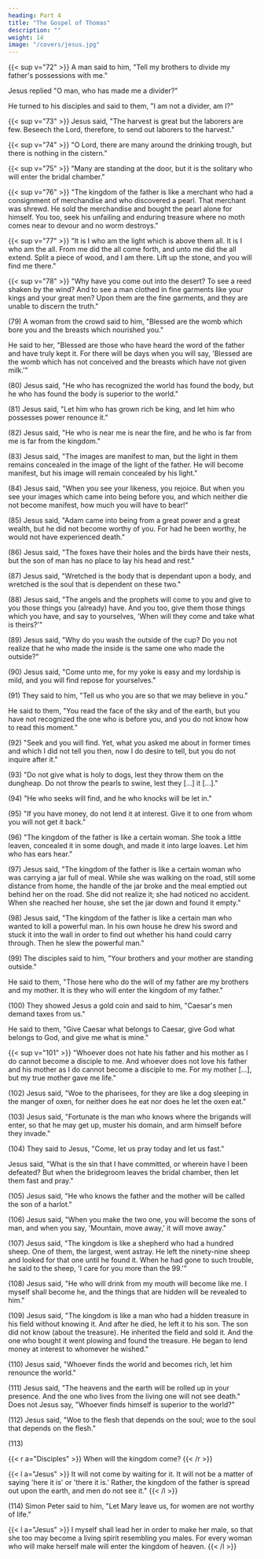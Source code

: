 ```yaml
---
heading: Part 4
title: "The Gospel of Thomas" 
description: ""
weight: 14
image: "/covers/jesus.jpg"
---
```



{{< sup v="72" >}} A man said to him, "Tell my brothers to divide my father's possessions with me."

Jesus replied "O man, who has made me a divider?"

He turned to his disciples and said to them, "I am not a divider, am I?"

{{< sup v="73" >}} Jesus said, "The harvest is great but the laborers are few. Beseech the Lord, therefore, to send out laborers to the harvest."

{{< sup v="74" >}} "O Lord, there are many around the drinking trough, but there is nothing in the cistern."

{{< sup v="75" >}} "Many are standing at the door, but it is the solitary who will enter the bridal chamber."

{{< sup v="76" >}} "The kingdom of the father is like a merchant who had a consignment of merchandise and who discovered a pearl. That merchant was shrewd. He sold the merchandise and bought the pearl alone for himself. You too, seek his unfailing and enduring treasure where no moth comes near to devour and no worm destroys."

{{< sup v="77" >}} "It is I who am the light which is above them all. It is I who am the all. From me did the all come forth, and unto me did the all extend. Split a piece of wood, and I am there. Lift up the stone, and you will find me there."

{{< sup v="78" >}} "Why have you come out into the desert? To see a reed shaken by the wind? And to see a man clothed in fine garments like your kings and your great men? Upon them are the fine garments, and they are unable to discern the truth."

(79) A woman from the crowd said to him, "Blessed are the womb which bore you and the breasts which nourished you."

He said to her, "Blessed are those who have heard the word of the father and have truly kept it. For there will be days when you will say, 'Blessed are the womb which has not conceived and the breasts which have not given milk.'"

(80) Jesus said, "He who has recognized the world has found the body, but he who has found the body is superior to the world."

(81) Jesus said, "Let him who has grown rich be king, and let him who possesses power renounce it."

(82) Jesus said, "He who is near me is near the fire, and he who is far from me is far from the kingdom."

(83) Jesus said, "The images are manifest to man, but the light in them remains concealed in the image of the light of the father. He will become manifest, but his image will remain concealed by his light."

(84) Jesus said, "When you see your likeness, you rejoice. But when you see your images which came into being before you, and which neither die not become manifest, how
much you will have to bear!" 

(85) Jesus said, "Adam came into being from a great power and a great wealth, but he did not become worthy of you. For had he been worthy, he would not have experienced death."

(86) Jesus said, "The foxes have their holes and the birds have their nests, but the son of man has no place to lay his head and rest."

(87) Jesus said, "Wretched is the body that is dependant upon a body, and wretched is the soul that is dependent on these two."

(88) Jesus said, "The angels and the prophets will come to you and give to you those things you (already) have. And you too, give them those things which you have, and say to yourselves, 'When will they come and take what is theirs?'"

(89) Jesus said, "Why do you wash the outside of the cup? Do you not realize that he who made the inside is the same one who made the outside?"

(90) Jesus said, "Come unto me, for my yoke is easy and my lordship is mild, and you will find repose for yourselves."

(91) They said to him, "Tell us who you are so that we may believe in you."

He said to them, "You read the face of the sky and of the earth, but you have not recognized the one who is before you, and you do not know how to read this moment."

(92) "Seek and you will find. Yet, what you asked me about in former times and which I did not tell you then, now I do desire to tell, but you do not inquire after it."

(93) "Do not give what is holy to dogs, lest they throw them on the dungheap. Do not throw the pearls to swine, lest they [...] it [...]."

(94) "He who seeks will find, and he who knocks will be let in."

(95) "If you have money, do not lend it at interest. Give it to one from whom you will not get it back."

(96) "The kingdom of the father is like a certain woman. She took a little leaven, concealed it in some dough, and made it into large loaves. Let him who has ears hear."

(97) Jesus said, "The kingdom of the father is like a certain woman who was carrying a jar full of meal. While she was walking on the road, still some distance from home, the handle of the jar broke and the meal emptied out behind her on the road. She did not realize it; she had noticed no accident. When she reached her house, she set the jar down and found it empty."

(98) Jesus said, "The kingdom of the father is like a certain man who wanted to kill a powerful man. In his own house he drew his sword and stuck it into the wall in order to find out whether his hand could carry through. Then he slew the powerful man."

(99) The disciples said to him, "Your brothers and your mother are standing outside."

He said to them, "Those here who do the will of my father are my brothers and my mother. It is they who will enter the kingdom of my father."

(100) They showed Jesus a gold coin and said to him, "Caesar's men demand taxes from us."

He said to them, "Give Caesar what belongs to Caesar, give God what belongs to God, and give me what is mine."

{{< sup v="101" >}} "Whoever does not hate his father and his mother as I do cannot become a disciple to me. And whoever does not love his father and his mother as I do cannot become a disciple to me. For my mother [...], but my true mother gave me life."

(102) Jesus said, "Woe to the pharisees, for they are like a dog sleeping in the manger of oxen, for neither does he eat nor does he let the oxen eat."

(103) Jesus said, "Fortunate is the man who knows where the brigands will enter, so that he may get up, muster his domain, and arm himself before they invade."


(104) They said to Jesus, "Come, let us pray today and let us fast." 

Jesus said, "What is the sin that I have committed, or wherein have I been defeated? But when the bridegroom leaves the bridal chamber, then let them fast and pray."

(105) Jesus said, "He who knows the father and the mother will be called the son of a harlot."

(106) Jesus said, "When you make the two one, you will become the sons of man, and
when you say, 'Mountain, move away,' it will move away."

(107) Jesus said, "The kingdom is like a shepherd who had a hundred sheep. One of them, the largest, went astray. He left the ninety-nine sheep and looked for that one until he found it. When he had gone to such trouble, he said to the sheep, 'I care for you more than the 99.'"

(108) Jesus said, "He who will drink from my mouth will become like me. I myself shall become he, and the things that are hidden will be revealed to him."

(109) Jesus said, "The kingdom is like a man who had a hidden treasure in his field without knowing it. And after he died, he left it to his son. The son did not know (about the treasure). He inherited the field and sold it. And the one who bought it went plowing and found the treasure. He began to lend money at interest to whomever he wished."

(110) Jesus said, "Whoever finds the world and becomes rich, let him renounce the world."

(111) Jesus said, "The heavens and the earth will be rolled up in your presence. And the one who lives from the living one will not see death." Does not Jesus say, "Whoever finds himself is superior to the world?"


(112) Jesus said, "Woe to the flesh that depends on the soul; woe to the soul that depends on the flesh."

(113) 

{{< r a="Disciples" >}}
When will the kingdom come?
{{< /r >}}

{{< l a="Jesus" >}}
It will not come by waiting for it. It will not be a matter of saying 'here it is' or 'there it is.' Rather, the kingdom of the father is spread out upon the earth, and men do not see it."
{{< /l >}}

(114) Simon Peter said to him, "Let Mary leave us, for women are not worthy of life."

{{< l a="Jesus" >}}
I myself shall lead her in order to make her male, so that she too may become a living spirit resembling you males. For every woman who will make herself male will enter the kingdom of heaven.
{{< /l >}}